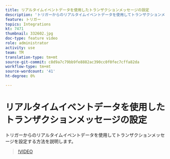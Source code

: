 ```yaml
---
title: リアルタイムイベントデータを使用したトランザクションメッセージの設定
description: 'トリガーからのリアルタイムイベントデータを使用してトランザクションメッセージを設定する方法を説明します。 '
feature: トリガー
topics: Integrations
kt: 7471
thumbnail: 332602.jpg
doc-type: feature video
role: administrator
activity: use
team: TM
translation-type: tm+mt
source-git-commit: c8d9a7c79bb9fe8882ac390cc0f0fec7cffa82da
workflow-type: tm+mt
source-wordcount: '41'
ht-degree: 0%

---
```



# リアルタイムイベントデータを使用したトランザクションメッセージの設定

トリガーからのリアルタイムイベントデータを使用してトランザクションメッセージを設定する方法を説明します。

>[!VIDEO](https://video.tv.adobe.com/v/332602?quality=12)
